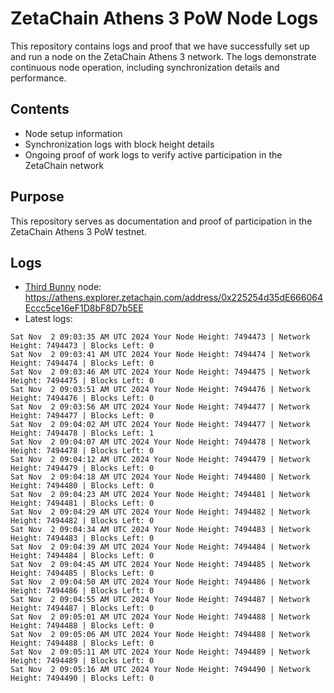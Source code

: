 # ZetaChain Athens 3 PoW Node Logs
This repository contains logs and proof that we have successfully set up and run a node on the ZetaChain Athens 3 network. The logs demonstrate continuous node operation, including synchronization details and performance.

## Contents
- Node setup information
- Synchronization logs with block height details
- Ongoing proof of work logs to verify active participation in the ZetaChain network

## Purpose
This repository serves as documentation and proof of participation in the ZetaChain Athens 3 PoW testnet.

## Logs

- [Third Bunny](https://thirdbunny.xyz/) node: https://athens.explorer.zetachain.com/address/0x225254d35dE666064Eccc5ce16eF1D8bF8D7b5EE
- Latest logs:
```
Sat Nov  2 09:03:35 AM UTC 2024 Your Node Height: 7494473 | Network Height: 7494473 | Blocks Left: 0
Sat Nov  2 09:03:41 AM UTC 2024 Your Node Height: 7494474 | Network Height: 7494474 | Blocks Left: 0
Sat Nov  2 09:03:46 AM UTC 2024 Your Node Height: 7494475 | Network Height: 7494475 | Blocks Left: 0
Sat Nov  2 09:03:51 AM UTC 2024 Your Node Height: 7494476 | Network Height: 7494476 | Blocks Left: 0
Sat Nov  2 09:03:56 AM UTC 2024 Your Node Height: 7494477 | Network Height: 7494477 | Blocks Left: 0
Sat Nov  2 09:04:02 AM UTC 2024 Your Node Height: 7494477 | Network Height: 7494478 | Blocks Left: 1
Sat Nov  2 09:04:07 AM UTC 2024 Your Node Height: 7494478 | Network Height: 7494478 | Blocks Left: 0
Sat Nov  2 09:04:12 AM UTC 2024 Your Node Height: 7494479 | Network Height: 7494479 | Blocks Left: 0
Sat Nov  2 09:04:18 AM UTC 2024 Your Node Height: 7494480 | Network Height: 7494480 | Blocks Left: 0
Sat Nov  2 09:04:23 AM UTC 2024 Your Node Height: 7494481 | Network Height: 7494481 | Blocks Left: 0
Sat Nov  2 09:04:29 AM UTC 2024 Your Node Height: 7494482 | Network Height: 7494482 | Blocks Left: 0
Sat Nov  2 09:04:34 AM UTC 2024 Your Node Height: 7494483 | Network Height: 7494483 | Blocks Left: 0
Sat Nov  2 09:04:39 AM UTC 2024 Your Node Height: 7494484 | Network Height: 7494484 | Blocks Left: 0
Sat Nov  2 09:04:45 AM UTC 2024 Your Node Height: 7494485 | Network Height: 7494485 | Blocks Left: 0
Sat Nov  2 09:04:50 AM UTC 2024 Your Node Height: 7494486 | Network Height: 7494486 | Blocks Left: 0
Sat Nov  2 09:04:55 AM UTC 2024 Your Node Height: 7494487 | Network Height: 7494487 | Blocks Left: 0
Sat Nov  2 09:05:01 AM UTC 2024 Your Node Height: 7494488 | Network Height: 7494488 | Blocks Left: 0
Sat Nov  2 09:05:06 AM UTC 2024 Your Node Height: 7494488 | Network Height: 7494488 | Blocks Left: 0
Sat Nov  2 09:05:11 AM UTC 2024 Your Node Height: 7494489 | Network Height: 7494489 | Blocks Left: 0
Sat Nov  2 09:05:16 AM UTC 2024 Your Node Height: 7494490 | Network Height: 7494490 | Blocks Left: 0
```
